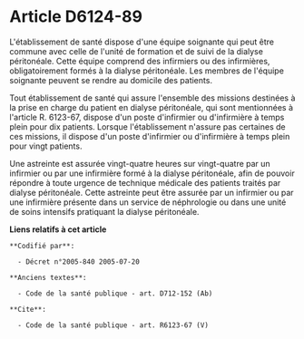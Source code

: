 # Article D6124-89

L'établissement de santé dispose d'une équipe soignante qui peut être commune avec celle de l'unité de formation et de suivi
de la dialyse péritonéale. Cette équipe comprend des infirmiers ou des infirmières, obligatoirement formés à la dialyse
péritonéale. Les membres de l'équipe soignante peuvent se rendre au domicile des patients.

Tout établissement de santé qui assure l'ensemble des missions destinées à la prise en charge du patient en dialyse
péritonéale, qui sont mentionnées à l'article R. 6123-67, dispose d'un poste d'infirmier ou d'infirmière à temps plein pour
dix patients. Lorsque l'établissement n'assure pas certaines de ces missions, il dispose d'un poste d'infirmier ou
d'infirmière à temps plein pour vingt patients.

Une astreinte est assurée vingt-quatre heures sur vingt-quatre par un infirmier ou par une infirmière formé à la dialyse
péritonéale, afin de pouvoir répondre à toute urgence de technique médicale des patients traités par dialyse péritonéale.
Cette astreinte peut être assurée par un infirmier ou par une infirmière présente dans un service de néphrologie ou dans une
unité de soins intensifs pratiquant la dialyse péritonéale.

**Liens relatifs à cet article**

	**Codifié par**:

	  - Décret n°2005-840 2005-07-20

	**Anciens textes**:

	  - Code de la santé publique - art. D712-152 (Ab)

	**Cite**:

	  - Code de la santé publique - art. R6123-67 (V)
